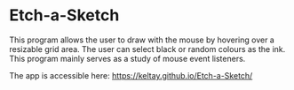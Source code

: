 # Etch-a-Sketch

This program allows the user to draw with the mouse by hovering over a resizable grid area. The user can select black or random colours as the ink. This program mainly serves as a study of mouse event listeners.

The app is accessible here:
https://keltay.github.io/Etch-a-Sketch/
